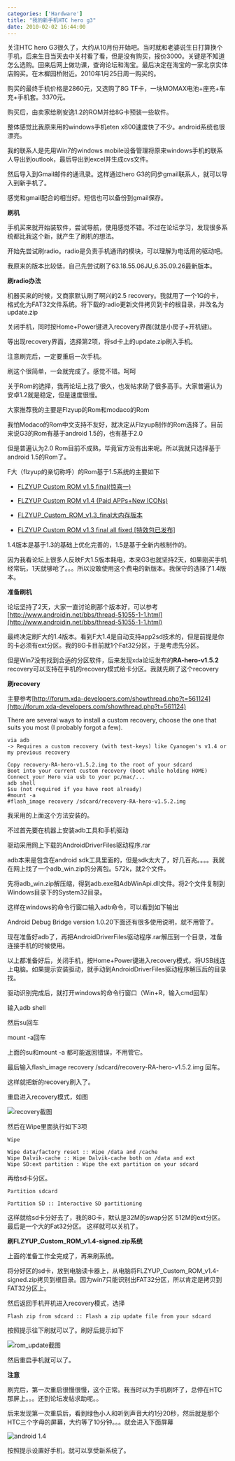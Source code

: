 ```yaml
---
categories: ['Hardware']
title: "我的新手机HTC hero g3"
date: 2010-02-02 16:44:00
---
```

关注HTC hero G3很久了，大约从10月份开始吧。当时就和老婆说生日打算换个手机，后来生日当天去中关村看了看，但是没有购买，报价3000。关键是不知道怎么选购。回来后网上做功课，查询论坛和淘宝。最后决定在淘宝的一家北京实体店购买。在木樨园桥附近。2010年1月25日周一购买的。

购买的最终手机价格是2860元，又选购了8G TF卡，一块MOMAX电池+座充+车充+手机套。3370元。

购买后，由卖家给刷安逸1.2的ROM并给8G卡预装一些软件。

整体感觉比我原来用的windows手机eten x800速度快了不少。android系统也很漂亮。

我的联系人是先用Win7的windows mobile设备管理将原来windows手机的联系人导出到outlook，最后导出到excel并生成cvs文件。

然后导入到Gmail邮件的通讯录。这样通过hero G3的同步gmail联系人，就可以导入到新手机了。

感觉和gmail配合的相当好。短信也可以备份到gmail保存。

**刷机**

手机买来就开始装软件，尝试导航，使用感觉不错。不过在论坛学习，发现很多系统都比我这个新，就产生了刷机的想法。

开始先尝试刷radio。radio是负责手机通讯的模块，可以理解为电话用的驱动吧。

我原来的版本比较低，自己先尝试刷了63.18.55.06JU_6.35.09.26最新版本。

**刷radio办法**

机器买来的时候，又商家默认刷了啊兴的2.5 recovery。我就用了一个1G的卡，格式化为FAT32文件系统。将下载的radio更新文件拷贝到卡的根目录，并改名为update.zip

关闭手机，同时按Home+Power键进入recovery界面(就是小房子+开机键)。

等出现recovery界面，选择第2项，将sd卡上的update.zip刷入手机。

注意刷完后，一定要重启一次手机。

刷这个很简单，一会就完成了。感觉不错。呵呵

关于Rom的选择，我再论坛上找了很久，也发帖求助了很多高手。大家普遍认为安卓1.2就是稳定，但是速度很慢。

大家推荐我的主要是Flzyup的Rom和modaco的Rom

我怕Modaco的Rom中文支持不友好，就决定从Flzyup制作的Rom选择了。目前来说G3的Rom有基于android 1.5的，也有基于2.0

但是普遍认为2.0 Rom目前不成熟，毕竟官方没有出来呢。所以我就只选择基于android 1.5的Rom了。

F大（flzyup的亲切称呼）的Rom基于1.5系统的主要如下

* [FLZYUP Custom ROM v1.5 final(惊喜一)](http://www.innovative-space.com/2010/01/14/flzyup-custom-rom-v1-5-final/)

* [FLZYUP Custom ROM v1.4 (Paid APPs+New ICONs)](http://www.innovative-space.com/2010/01/10/flzyup-custom-rom-v1-4-paid-apps-new-icons/)

* [FLZYUP_Custom_ROM_v1.3_final大内存版本](http://www.innovative-space.com/2009/12/23/flzyup_custom_rom_v1-3_final-large-me/)

* [FLZYUP Custom ROM v1.3 final all fixed [特效包已发布]](http://www.innovative-space.com/2009/12/07/flzyup-custom-rom-v1-3-release/)

1.4版本是基于1.3的基础上优化完善的，1.5是基于全新内核制作的。

因为我看论坛上很多人反映F大1.5版本耗电，本来G3也就坚持2天，如果刚买手机经常玩，1天就够呛了。。。所以没敢使用这个费电的新版本。我保守的选择了1.4版本。

**准备刷机**

论坛坚持了2天，大家一直讨论刷那个版本好，可以参考[http://www.androidin.net/bbs/thread-51055-1-1.html](http://www.androidin.net/bbs/thread-51055-1-1.html)

最终决定刷F大的1.4版本。看到F大1.4是自动支持app2sd技术的，但是前提是你的卡必须有ext分区。我的8G卡目前就1个Fat32分区，于是考虑先分区。

但是Win7没有找到合适的分区软件，后来发现xda论坛发布的<strong>RA-hero-v1.5.2</strong> recovery可以支持在手机的recovery模式给卡分区。我就先刷了这个recovery

**刷recovery**

主要参考[http://forum.xda-developers.com/showthread.php?t=561124](http://forum.xda-developers.com/showthread.php?t=561124)

There are several ways to install a custom recovery, choose the one that suits you most (I probably forgot a few).

```
via adb 
-> Requires a custom recovery (with test-keys) like Cyanogen's v1.4 or my previous recovery

Copy recovery-RA-hero-v1.5.2.img to the root of your sdcard
Boot into your current custom recovery (boot while holding HOME)
Connect your Hero via usb to your pc/mac/...
adb shell
$su (not required if you have root already)
#mount -a
#flash_image recovery /sdcard/recovery-RA-hero-v1.5.2.img

```
我采用的上面这个方法安装的。

不过首先要在机器上安装adb工具和手机驱动

驱动采用网上下载的AndroidDriverFiles驱动程序.rar

adb本来是包含在android sdk工具里面的，但是sdk太大了，好几百兆。。。。我就在网上找了一个adb_win.zip的分离包。572k，就2个文件。

先将adb_win.zip解压缩，得到adb.exe和AdbWinApi.dll文件。将2个文件复制到Windows目录下的System32目录。

这样在windows的命令行窗口输入adb命令，可以看到如下输出

Android Debug Bridge version 1.0.20下面还有很多使用说明，就不用管了。

现在准备好adb了，再把AndroidDriverFiles驱动程序.rar解压到一个目录，准备连接手机的时候使用。

以上都准备好后，关闭手机，按Home+Power键进入recovery模式，将USB线连上电脑。如果提示安装驱动，就手动到AndroidDriverFiles驱动程序解压后的目录找。

驱动识别完成后，就打开windows的命令行窗口（Win+R，输入cmd回车）

输入adb shell

然后su回车

mount -a回车

上面的su和mount -a 都可能返回错误，不用管它。

最后输入flash_image recovery /sdcard/recovery-RA-hero-v1.5.2.img 回车。

这样就把新的recovery刷入了。

重启进入recovery模式，如图

![recovery截图](http://farm9.staticflickr.com/8096/8512558972_02deaf66fe.jpg)

然后在Wipe里面执行如下3项

```
Wipe

Wipe data/factory reset :: Wipe /data and /cache
Wipe Dalvik-cache :: Wipe Dalvik-cache both on /data and ext
Wipe SD:ext partition : Wipe the ext partition on your sdcard
```

再给sd卡分区。

```
Partition sdcard

Partition SD :: Interactive SD partitioning
```

这样就给sd卡分好去了，我的8G卡，默认是32M的swap分区 512M的ext分区。最后是一个大的Fat32分区。
这样就可以关机了。

**刷FLZYUP_Custom_ROM_v1.4-signed.zip系统**

上面的准备工作全完成了，再来刷系统。

将分好区的sd卡，放到电脑读卡器上，从电脑将FLZYUP_Custom_ROM_v1.4-signed.zip拷贝到根目录。因为win7只能识别出FAT32分区，所以肯定是拷贝到FAT32分区上。

然后返回手机开机进入recovery模式，选择

```
Flash zip from sdcard :: Flash a zip update file from your sdcard
```

按照提示往下刷就可以了。刷好后提示如下

![rom_update截图](http://farm9.staticflickr.com/8511/8511451731_17da3c1a26.jpg)

然后重启手机就可以了。

**注意**

刷完后，第一次重启很慢很慢，这个正常。我当时以为手机刷坏了，总停在HTC那屏上。。。还到论坛发帖求助呢。。

后来发现第一次重启后，看到绿色小人和听到声音大约1分20秒，然后就是那个HTC三个字母的屏幕，大约等了10分钟。。。就会进入下面屏幕

![android 1.4](http://farm9.staticflickr.com/8369/8511453551_4a0cd686ef.jpg)

按照提示设置好手机，就可以享受新系统了。
